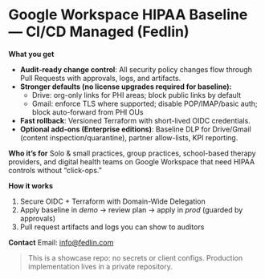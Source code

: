 # Google Workspace HIPAA Baseline — CI/CD Managed (Fedlin)

**What you get**
- **Audit-ready change control**: All security policy changes flow through Pull Requests with approvals, logs, and artifacts.
- **Stronger defaults (no license upgrades required for baseline):**
  - Drive: org-only links for PHI areas; block public links by default
  - Gmail: enforce TLS where supported; disable POP/IMAP/basic auth; block auto-forward from PHI OUs
- **Fast rollback**: Versioned Terraform with short-lived OIDC credentials.
- **Optional add-ons (Enterprise editions)**: Baseline DLP for Drive/Gmail (content inspection/quarantine), partner allow-lists, KPI reporting.

**Who it’s for**
Solo & small practices, group practices, school-based therapy providers, and digital health teams on Google Workspace that need HIPAA controls without “click-ops.”

**How it works**
1) Secure OIDC + Terraform with Domain-Wide Delegation  
2) Apply baseline in *demo* → review plan → apply in *prod* (guarded by approvals)  
3) Pull request artifacts and logs you can show to auditors

**Contact**
Email: info@fedlin.com

> This is a showcase repo: no secrets or client configs. Production implementation lives in a private repository.
